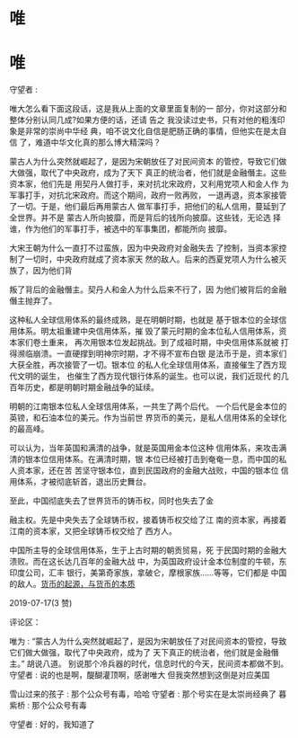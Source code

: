 # 唯

# 唯

守望者 :

唯大怎么看下面这段话，这是我从上面的文章里面复制的一 部分，你对这部分和整体分别认同几成?如果方便的话，还请 告之 我没读过史书，只有对他的粗浅印象是非常的崇尚中华经 典，咱不说文化自信是肥肠正确的事情，但他实在是太自信 了，难道中华文化真的那么博大精深吗？

蒙古人为什么突然就崛起了，是因为宋朝放任了对民间资本 的管控，导致它们做大做强，取代了中央政府，成为了天下 真正的统治者，他们就是金融僭主。这些资本家，他们先是 用契丹人做打手，来对抗北宋政府，又利用党项人和金人作 为军事打手，对抗北宋政府。而这个期间，政府一败再败， 一退再退，资本家接管了一切。于是，他们最后再用蒙古人 做军事打手，把他们的私人信用，蔓延到了全世界。并不是 蒙古人所向披靡，而是背后的钱所向披靡。这些钱，无论选 择谁，作为他们的军事打手，被选中的军事集团，都能所向 披靡。

大宋王朝为什么一直打不过蛮族，因为中央政府对金融失去 了控制，当资本家控制了一切时，中央政府就成了资本家天 然的敌人。后来的西夏党项人为什么被灭族了，因为他们背

叛了背后的金融僭主。契丹人和金人为什么后来不行了，因 为他们被背后的金融僭主抛弃了。

这种私人全球信用体系的最终成熟，是在明朝时期，也就是 基于银本位的全球信用体系。明太祖重建中央信用体系，摧 毁了蒙元时期的金本位私人信用体系，资本家们卷土重来， 再次用银本位发起挑战。到了成祖时期，中央信用体系就被 打得濒临崩溃。一直硬撑到明神宗时期，才不得不宣布白银 是法币于是，资本家们大获全胜，再次接管了一切。银本位 的私人化全球信用体系，直接催生了西方现代文明的诞生， 也催生了西方现代银行体系的诞生。也可以说，我们近现代 的几百年历史，都是明朝时期金融战争的延续。

明朝的江南银本位私人全球信用体系，一共生了两个后代。 一个后代是金本位的英镑，和石油本位的美元。作为当前世 界货币的美元，是私人信用体系的全球化的最高峰。

可以认为，当年英国和满清的战争，就是英国用金本位这种 信用体系，来攻击满清的银本位信用体系。在满清时期，银 本位已经被打击到奄奄一息，而中国的私人资本家，还在苦 苦坚守银本位，直到民国政府的金融大战败，中国的银本位 信用体系，才被彻底斩首，退出历史舞台。

至此，中国彻底失去了世界货币的铸币权，同时也失去了金

融主权。先是中央失去了全球铸币权，接着铸币权交给了江 南的资本家，再接着江南的资本家，又把全球铸币权交给了 西方人。

中国所主导的全球信用体系，生于上古时期的朝贡贸易，死 于民国时期的金融大溃败。而在这长达几百年的金融大战 中，为英国政府设计金本位制度的牛顿，东印度公司，汇丰 银行，美第奇家族，拿破仑，摩根家族……等等，它们都是 中国的敌人。[货币的起源，与货币的本质](https://mp.weixin.qq.com/s/xkRLRm_EJlCoQeuMlxS1Tw)

2019-07-17(3 赞)

评论区：

唯为 : “蒙古人为什么突然就崛起了，是因为宋朝放任了对民间资本的管控，导致它们做大做强，取代了中央政府，成为了 天下真正的统治者，他们就是金融僭主。” 胡说八道。 别说那个冷兵器的时代，信息时代的今天，民间资本都做不到。 守望者 : 说的也是啊，醍醐灌顶啊，感谢唯大 但我突然想到这倒是对应美国

雪山过来的孩子 : 那个公众号有毒，哈哈 守望者 : 那个号实在是太崇尚经典了 暮紫桥 : 那个公众号有毒

守望者 : 好的，我知道了